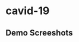 # cavid-19

<h2>Demo Screeshots</h2>

<img src="https://github.com/codewithsadee/covid-19/raw/master/readme-images/desktop.png" alt="" srcset="">
